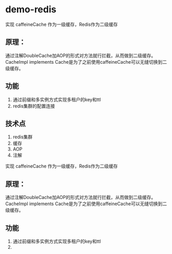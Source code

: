 # demo-redis

实现 caffeineCache 作为一级缓存，Redis作为二级缓存

## 原理：

通过注解DoubleCache加AOP的形式对方法就行拦截，从而做到二级缓存。
CacheImpl implements Cache是为了之前使用caffeineCache可以无缝切换到二级缓存。

## 功能

1. 通过前缀和多实例方式实现多租户的key和ttl
2. redis集群的配置连接

## 技术点

1. redis集群
2. 缓存
3. AOP
4. 注解



实现 caffeineCache 作为一级缓存，Redis作为二级缓存

## 原理：

通过注解DoubleCache加AOP的形式对方法就行拦截，从而做到二级缓存。
CacheImpl implements Cache是为了之前使用caffeineCache可以无缝切换到二级缓存。

## 功能

1. 通过前缀和多实例方式实现多租户的key和ttl
2. 


